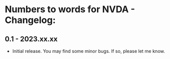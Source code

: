 # **Numbers to words for NVDA** - Changelog:

## 0.1 - 2023.xx.xx

* Initial release. You may find some minor bugs. If so, please let me know.